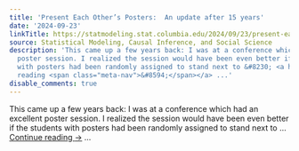 ```yaml
---
title: 'Present Each Other’s Posters:  An update after 15 years'
date: '2024-09-23'
linkTitle: https://statmodeling.stat.columbia.edu/2024/09/23/present-each-others-posters-an-update-after-15-years/
source: Statistical Modeling, Causal Inference, and Social Science
description: 'This came up a few years back: I was at a conference which had an excellent
  poster session. I realized the session would have been even better if the students
  with posters had been randomly assigned to stand next to &#8230; <a href="https://statmodeling.stat.columbia.edu/2024/09/23/present-each-others-posters-an-update-after-15-years/">Continue
  reading <span class="meta-nav">&#8594;</span></a> ...'
disable_comments: true
---
```

This came up a few years back: I was at a conference which had an excellent poster session. I realized the session would have been even better if the students with posters had been randomly assigned to stand next to &#8230; <a href="https://statmodeling.stat.columbia.edu/2024/09/23/present-each-others-posters-an-update-after-15-years/">Continue reading <span class="meta-nav">&#8594;</span></a> ...